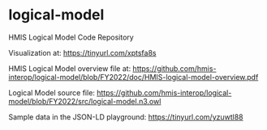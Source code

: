 logical-model
=============

HMIS Logical Model Code Repository

Visualization at: https://tinyurl.com/xptsfa8s

HMIS Logical Model overview file at: https://github.com/hmis-interop/logical-model/blob/FY2022/doc/HMIS-logical-model-overview.pdf

Logical Model source file: https://github.com/hmis-interop/logical-model/blob/FY2022/src/logical-model.n3.owl

Sample data in the JSON-LD playground: https://tinyurl.com/yzuwtl88
